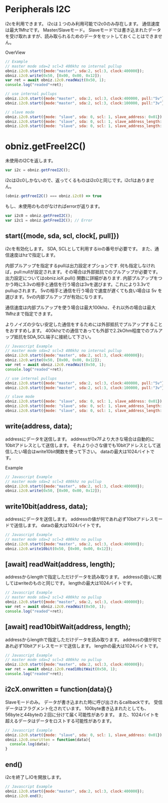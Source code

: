 # Peripherals I2C
i2cを利用できます。
i2cは１つのみ利用可能でi2c0のみ存在します。
通信速度は最大1Mhzです。
Master/Slaveモード。
Slaveモードでは書き込まれたデータを受け取れますが、読み取られるためのデータをセットしておくことはできません。

OverView
```Javascript
// Example
// master mode sda=2 scl=3 400khz no internal pullup
obniz.i2c0.start({mode:"master", sda:2, scl:3, clock:400000}); 
obniz.i2c0.write(0x50, [0x00, 0x00, 0x12]);
var ret = await obniz.i2c0.readWait(0x50, 1);
console.log("readed"+ret);

// use internal pullups
obniz.i2c0.start({mode:"master", sda:2, scl:3, clock:400000, pull:"5v"}); 
obniz.i2c0.start({mode:"master", sda:2, scl:3, clock:100000, pull:"3v"}); 

// slave mode
obniz.i2c0.start({mode: "slave", sda: 0, scl: 1, slave_address: 0x01});
obniz.i2c0.start({mode: "slave", sda: 0, scl: 1, slave_address_length: 7, slave_address: 0x01});
obniz.i2c0.start({mode: "slave", sda: 0, scl: 1, slave_address_length: 7, slave_address: 0x01, pull: "5v"});
```

# obniz.getFreeI2C()
未使用のI2Cを返します。
```javascript
var i2c = obniz.getFreeI2C();
```
i2cはi2c0しかないので、返ってくるものはi2c0と同じです。i2c1はありません。
```javascript
(obniz.getFreeI2C() === obniz.i2c0) => true
```
もし、未使用のものがなければerrorが返ります。
```javascript
var i2c0 = obniz.getFreeI2C();
var i2c1 = obniz.getFreeI2C(); // Error
```

## start({mode, sda, scl, clock[, pull]})

i2cを有効化します。
SDA, SCLとして利用するioの番号が必要です。
また、通信速度はhzで指定します。

内部プルアップを指定するpullは出力設定オプションです.
何も指定しなければ，pull:nullが設定されます。その場合は外部抵抗でのプルアップが必要です。
出力設定についてはobniz.ioX.pull() 関数に詳細があります.
内部プルアップをつかう時に3.3vの相手と通信を行う場合は3vを選びます。これにより3.3vでpullupされます。
5vの相手と通信を行う場合で速度が遅くても良い場合は 5v を選びます。5vの内部プルアップが有効になります。

通信速度は内部プルアップを使う場合は最大100khz、それ以外の場合は最大1Mhzまで指定できます。

よりノイズの少ない安定した通信をするためには外部抵抗でプルアップすることをおすすめします。
400khzでの通信であっても外部で2.2kOhm程度でのプルアップ抵抗をSDA,SCL端子に接続して下さい。

```Javascript
// Javascript Example
// master mode sda=2 scl=3 400khz no internal pullup
obniz.i2c0.start({mode:"master", sda:2, scl:3, clock:400000}); 
obniz.i2c0.write(0x50, [0x00, 0x00, 0x12]);
var ret = await obniz.i2c0.readWait(0x50, 1);
console.log("readed"+ret);

// use internal pullups
obniz.i2c0.start({mode:"master", sda:2, scl:3, clock:400000, pull:"5v"}); 
obniz.i2c0.start({mode:"master", sda:2, scl:3, clock:100000, pull:"3v"}); 

// slave mode
obniz.i2c0.start({mode: "slave", sda: 0, scl: 1, slave_address: 0x01});
obniz.i2c0.start({mode: "slave", sda: 0, scl: 1, slave_address_length: 7, slave_address: 0x01});
obniz.i2c0.start({mode: "slave", sda: 0, scl: 1, slave_address_length: 7, slave_address: 0x01, pull: "5v"});
```

## write(address, data);

addressにデータを送信します。
addressが0x7Fより大きな場合は自動的に10bitアドレスとして送信します。
それより小さな値でも10bitアドレスとして送信したい場合はwrite10bit関数を使って下さい。
dataの最大は1024バイトです。

Example

```Javascript
// Javascript Example
// master mode sda=2 scl=3 400khz no pullup
obniz.i2c0.start({mode:"master", sda:2, scl:3, clock:400000}); 
obniz.i2c0.write(0x50, [0x00, 0x00, 0x12]);
```
## write10bit(address, data);

addressにデータを送信します。
addressの値が何であれ必ず10bitアドレスモードで送信します。
dataの最大は1024バイトです。

```Javascript
// Javascript Example
// master mode sda=2 scl=3 400khz no pullup
obniz.i2c0.start({mode:"master", sda:2, scl:3, clock:400000}); 
obniz.i2c0.write10bit(0x50, [0x00, 0x00, 0x12]);
```
## [await] readWait(address, length);

addressからlengthで指定しただけデータを読み取ります。
addressの扱いに関してはwriteのものと同じです。
lengthの最大は1024バイトです。

```Javascript
// Javascript Example
// master mode sda=2 scl=3 400khz no pullup
obniz.i2c0.start({mode:"master", sda:2, scl:3, clock:400000}); 
var ret = await obniz.i2c0.readWait(0x50, 1);
console.log("readed"+ret);
```

## [await] read10bitWait(address, length);

addressからlengthで指定しただけデータを読み取ります。
addressの値が何であれ必ず10bitアドレスモードで送信します。
lengthの最大は1024バイトです。

```Javascript
// Javascript Example
// master mode sda=2 scl=3 400khz no pullup
obniz.i2c0.start({mode:"master", sda:2, scl:3, clock:400000}); 
var ret = await obniz.i2c0.read10bitWait(0x50, 1);
console.log("readed"+ret);
```

## i2cX.onwritten = function(data){}
Slaveモードのみ。
データが書き込まれた時に呼び出されるcallbackです。
受信データはフラグメント化されています。
100byte書き込まれたとしても、56byteと44byteの２回に分けて届く可能性があります。
また、1024バイトを超えるデータはデータをロストする可能性があります。
```Javascript
// Javascript Example
obniz.i2c0.start({mode: "slave", sda: 0, scl: 1, slave_address: 0x01});
obniz.i2c0.onwritten = function(data){
  console.log(data);
}
```

## end()

i2cを終了しIOを開放します。

```Javascript
// Javascript Example
obniz.i2c0.start({mode:"master", sda:2, scl:3, clock:400000}); 
obniz.i2c0.end();
```